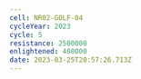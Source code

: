 ```yaml
---
cell: NR02-GOLF-04
cycleYear: 2023
cycle: 5
resistance: 2500000
enlightened: 408000
date: 2023-03-25T20:57:26.713Z
---
```

